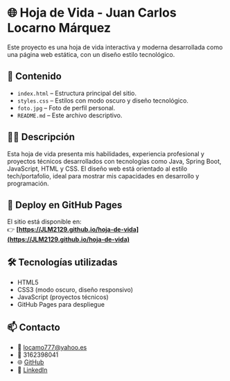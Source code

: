# 🌐 Hoja de Vida - Juan Carlos Locarno Márquez

Este proyecto es una hoja de vida interactiva y moderna desarrollada como una página web estática, con un diseño estilo tecnológico.

## 📄 Contenido

- `index.html` – Estructura principal del sitio.
- `styles.css` – Estilos con modo oscuro y diseño tecnológico.
- `foto.jpg` – Foto de perfil personal.
- `README.md` – Este archivo descriptivo.

## 🧑‍💻 Descripción

Esta hoja de vida presenta mis habilidades, experiencia profesional y proyectos técnicos desarrollados con tecnologías como Java, Spring Boot, JavaScript, HTML y CSS. El diseño web está orientado al estilo tech/portafolio, ideal para mostrar mis capacidades en desarrollo y programación.

## 🚀 Deploy en GitHub Pages

El sitio está disponible en:  
👉 **[https://JLM2129.github.io/hoja-de-vida](https://JLM2129.github.io/hoja-de-vida)**  


## 🛠️ Tecnologías utilizadas

- HTML5  
- CSS3 (modo oscuro, diseño responsivo)  
- JavaScript (proyectos técnicos)  
- GitHub Pages para despliegue

## 📫 Contacto

- 📧 locamo777@yahoo.es  
- 📱 3162398041  
- 🌐 [GitHub](https://github.com/JLM2129)  
- 🔗 [LinkedIn](https://linkedin.com/in/juan-carlos-locamo)
